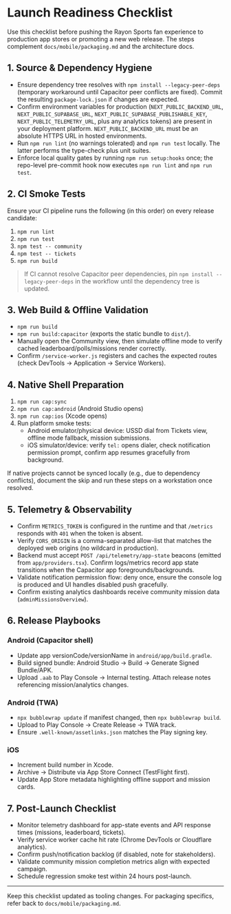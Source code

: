 # Launch Readiness Checklist

Use this checklist before pushing the Rayon Sports fan experience to production app stores or promoting a new web release. The steps complement `docs/mobile/packaging.md` and the architecture docs.

## 1. Source & Dependency Hygiene
- Ensure dependency tree resolves with `npm install --legacy-peer-deps` (temporary workaround until Capacitor peer conflicts are fixed). Commit the resulting `package-lock.json` if changes are expected.
- Confirm environment variables for production (`NEXT_PUBLIC_BACKEND_URL`, `NEXT_PUBLIC_SUPABASE_URL`, `NEXT_PUBLIC_SUPABASE_PUBLISHABLE_KEY`, `NEXT_PUBLIC_TELEMETRY_URL`, plus any analytics tokens) are present in your deployment platform. `NEXT_PUBLIC_BACKEND_URL` must be an absolute HTTPS URL in hosted environments.
- Run `npm run lint` (no warnings tolerated) and `npm run test` locally. The latter performs the type-check plus unit suites.
- Enforce local quality gates by running `npm run setup:hooks` once; the repo-level pre-commit hook now executes `npm run lint` and `npm run test`.

## 2. CI Smoke Tests
Ensure your CI pipeline runs the following (in this order) on every release candidate:
1. `npm run lint`
2. `npm run test`
3. `npm test -- community`
4. `npm test -- tickets`
5. `npm run build`

> If CI cannot resolve Capacitor peer dependencies, pin `npm install --legacy-peer-deps` in the workflow until the dependency tree is updated.

## 3. Web Build & Offline Validation
- `npm run build`
- `npm run build:capacitor` (exports the static bundle to `dist/`).
- Manually open the Community view, then simulate offline mode to verify cached leaderboard/polls/missions render correctly.
- Confirm `/service-worker.js` registers and caches the expected routes (check DevTools → Application → Service Workers).

## 4. Native Shell Preparation
1. `npm run cap:sync`
2. `npm run cap:android` (Android Studio opens)
3. `npm run cap:ios` (Xcode opens)
4. Run platform smoke tests:
   - Android emulator/physical device: USSD dial from Tickets view, offline mode fallback, mission submissions.
   - iOS simulator/device: verify `tel:` opens dialer, check notification permission prompt, confirm app resumes gracefully from background.

If native projects cannot be synced locally (e.g., due to dependency conflicts), document the skip and run these steps on a workstation once resolved.

## 5. Telemetry & Observability
- Confirm `METRICS_TOKEN` is configured in the runtime and that `/metrics` responds with `401` when the token is absent.
- Verify `CORS_ORIGIN` is a comma-separated allow-list that matches the deployed web origins (no wildcard in production).
- Backend must accept `POST /api/telemetry/app-state` beacons (emitted from `app/providers.tsx`). Confirm logs/metrics record app state transitions when the Capacitor app foregrounds/backgrounds.
- Validate notification permission flow: deny once, ensure the console log is produced and UI handles disabled push gracefully.
- Confirm existing analytics dashboards receive community mission data (`adminMissionsOverview`).

## 6. Release Playbooks
### Android (Capacitor shell)
- Update app versionCode/versionName in `android/app/build.gradle`.
- Build signed bundle: Android Studio → Build → Generate Signed Bundle/APK.
- Upload `.aab` to Play Console → Internal testing. Attach release notes referencing mission/analytics changes.

### Android (TWA)
- `npx bubblewrap update` if manifest changed, then `npx bubblewrap build`.
- Upload to Play Console → Create Release → TWA track.
- Ensure `.well-known/assetlinks.json` matches the Play signing key.

### iOS
- Increment build number in Xcode.
- Archive → Distribute via App Store Connect (TestFlight first).
- Update App Store metadata highlighting offline support and mission cards.

## 7. Post-Launch Checklist
- Monitor telemetry dashboard for app-state events and API response times (missions, leaderboard, tickets).
- Verify service worker cache hit rate (Chrome DevTools or Cloudflare analytics).
- Confirm push/notification backlog (if disabled, note for stakeholders).
- Validate community mission completion metrics align with expected campaign.
- Schedule regression smoke test within 24 hours post-launch.

---
Keep this checklist updated as tooling changes. For packaging specifics, refer back to `docs/mobile/packaging.md`.
